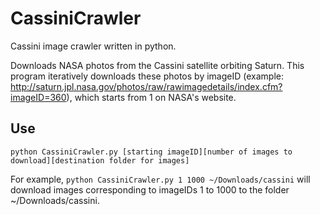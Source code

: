 # CassiniCrawler
Cassini image crawler written in python.

Downloads NASA photos from the Cassini satellite orbiting Saturn.
This program iteratively downloads these photos by imageID (example: http://saturn.jpl.nasa.gov/photos/raw/rawimagedetails/index.cfm?imageID=360), which starts from 1 on NASA's website.

## Use
```
python CassiniCrawler.py [starting imageID][number of images to download][destination folder for images]
```

For example, ```python CassiniCrawler.py 1 1000 ~/Downloads/cassini``` will download images corresponding to imageIDs 1 to 1000 to the folder ~/Downloads/cassini.
